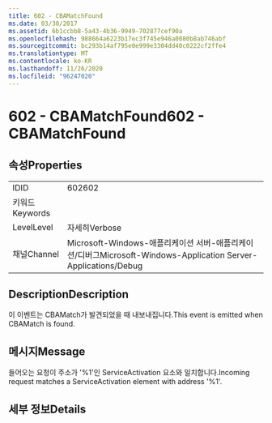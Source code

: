 ```yaml
---
title: 602 - CBAMatchFound
ms.date: 03/30/2017
ms.assetid: 6b1ccbb8-5a43-4b36-9949-702877cef90a
ms.openlocfilehash: 988664a6223b17ec3f745e946a0080b8ab746abf
ms.sourcegitcommit: bc293b14af795e0e999e3304dd40c0222cf2ffe4
ms.translationtype: MT
ms.contentlocale: ko-KR
ms.lasthandoff: 11/26/2020
ms.locfileid: "96247020"
---
```

# <a name="602---cbamatchfound"></a><span data-ttu-id="3dab1-102">602 - CBAMatchFound</span><span class="sxs-lookup"><span data-stu-id="3dab1-102">602 - CBAMatchFound</span></span>

## <a name="properties"></a><span data-ttu-id="3dab1-103">속성</span><span class="sxs-lookup"><span data-stu-id="3dab1-103">Properties</span></span>  
  
|||  
|-|-|  
|<span data-ttu-id="3dab1-104">ID</span><span class="sxs-lookup"><span data-stu-id="3dab1-104">ID</span></span>|<span data-ttu-id="3dab1-105">602</span><span class="sxs-lookup"><span data-stu-id="3dab1-105">602</span></span>|  
|<span data-ttu-id="3dab1-106">키워드</span><span class="sxs-lookup"><span data-stu-id="3dab1-106">Keywords</span></span>||  
|<span data-ttu-id="3dab1-107">Level</span><span class="sxs-lookup"><span data-stu-id="3dab1-107">Level</span></span>|<span data-ttu-id="3dab1-108">자세히</span><span class="sxs-lookup"><span data-stu-id="3dab1-108">Verbose</span></span>|  
|<span data-ttu-id="3dab1-109">채널</span><span class="sxs-lookup"><span data-stu-id="3dab1-109">Channel</span></span>|<span data-ttu-id="3dab1-110">Microsoft-Windows-애플리케이션 서버-애플리케이션/디버그</span><span class="sxs-lookup"><span data-stu-id="3dab1-110">Microsoft-Windows-Application Server-Applications/Debug</span></span>|  
  
## <a name="description"></a><span data-ttu-id="3dab1-111">Description</span><span class="sxs-lookup"><span data-stu-id="3dab1-111">Description</span></span>  

 <span data-ttu-id="3dab1-112">이 이벤트는 CBAMatch가 발견되었을 때 내보내집니다.</span><span class="sxs-lookup"><span data-stu-id="3dab1-112">This event is emitted when CBAMatch is found.</span></span>  
  
## <a name="message"></a><span data-ttu-id="3dab1-113">메시지</span><span class="sxs-lookup"><span data-stu-id="3dab1-113">Message</span></span>  

 <span data-ttu-id="3dab1-114">들어오는 요청이 주소가 '%1'인 ServiceActivation 요소와 일치합니다.</span><span class="sxs-lookup"><span data-stu-id="3dab1-114">Incoming request matches a ServiceActivation element with address '%1'.</span></span>  
  
## <a name="details"></a><span data-ttu-id="3dab1-115">세부 정보</span><span class="sxs-lookup"><span data-stu-id="3dab1-115">Details</span></span>
